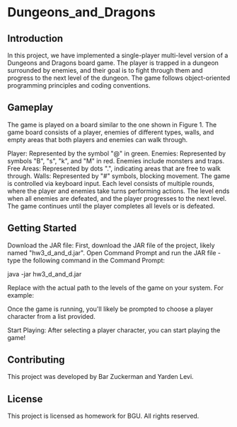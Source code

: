 # Dungeons_and_Dragons
## Introduction

In this project, we have implemented a single-player multi-level version of a Dungeons and Dragons board game. The player is trapped in a dungeon surrounded by enemies, and their goal is to fight through them and progress to the next level of the dungeon. The game follows object-oriented programming principles and coding conventions.

## Gameplay

The game is played on a board similar to the one shown in Figure 1. The game board consists of a player, enemies of different types, walls, and empty areas that both players and enemies can walk through.

Player: Represented by the symbol "@" in green.
Enemies: Represented by symbols "B", "s", "k", and "M" in red. Enemies include monsters and traps.
Free Areas: Represented by dots ".", indicating areas that are free to walk through.
Walls: Represented by "#" symbols, blocking movement.
The game is controlled via keyboard input. Each level consists of multiple rounds, where the player and enemies take turns performing actions. The level ends when all enemies are defeated, and the player progresses to the next level. The game continues until the player completes all levels or is defeated.

## Getting Started

Download the JAR file: First, download the JAR file of the project, likely named "hw3_d_and_d.jar".
Open Command Prompt and run the JAR file - type the following command in the Command Prompt:

java -jar hw3_d_and_d.jar <the path to the levels of the game>

Replace <the path to the levels of the game> with the actual path to the levels of the game on your system. For example:

Once the game is running, you'll likely be prompted to choose a player character from a list provided.

Start Playing: After selecting a player character, you can start playing the game!

## Contributing

This project was developed by Bar Zuckerman and Yarden Levi.

## License

This project is licensed as homework for BGU. All rights reserved.
